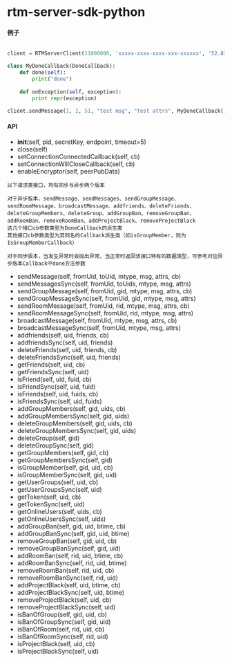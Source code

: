 # rtm-server-sdk-python

#### 例子 ####
```python

client = RTMServerClient(11000006, 'xxxxx-xxxx-xxxx-xxx-xxxxxx', '52.83.245.22:13315')

class MyDoneCallback(DoneCallback):
    def done(self):
        print("done")
    
    def onException(self, exception):
        print repr(exception)

client.sendMessage(1, 2, 51, "test msg", "test attrs", MyDoneCallback())
```

#### API ####

* __init__(self, pid, secretKey, endpoint, timeout=5)    
* close(self)
* setConnectionConnectedCallback(self, cb)
* setConnectionWillCloseCallback(self, cb)
* enableEncryptor(self, peerPubData) 

```
以下请求类接口，均有同步与异步两个版本

对于异步版本，sendMessage、sendMessages、sendGroupMessage、sendRoomMessage、broadcastMessage、addfriends、deleteFriends、deleteGroupMembers、deleteGroup、addGroupBan、removeGroupBan、addRoomBan、removeRoomBan、addProjectBlack、removeProjectBlack
这几个接口cb参数类型为DoneCallback的派生类
其他接口cb参数类型为其同名的Callback派生类（如isGroupMember，则为IsGroupMemberCallback）

对于同步版本，当发生异常时会抛出异常，当正常时返回该接口特有的数据类型，可参考对应异步版本Callback中done方法参数
```

* sendMessage(self, fromUid, toUid, mtype, msg, attrs, cb)  
* sendMessagesSync(self, fromUid, toUids, mtype, msg, attrs) 
* sendGroupMessage(self, fromUid, gid, mtype, msg, attrs, cb)
* sendGroupMessageSync(self, fromUid, gid, mtype, msg, attrs)
* sendRoomMessage(self, fromUid, rid, mtype, msg, attrs, cb)
* sendRoomMessageSync(self, fromUid, rid, mtype, msg, attrs)
* broadcastMessage(self, fromUid, mtype, msg, attrs, cb) 
* broadcastMessageSync(self, fromUid, mtype, msg, attrs) 
* addfriends(self, uid, friends, cb)
* addfriendsSync(self, uid, friends) 
* deleteFriends(self, uid, friends, cb)
* deleteFriendsSync(self, uid, friends)
* getFriends(self, uid, cb) 
* getFriendsSync(self, uid)
* isFriend(self, uid, fuid, cb)
* isFriendSync(self, uid, fuid)
* isFriends(self, uid, fuids, cb)
* isFriendsSync(self, uid, fuids)
* addGroupMembers(self, gid, uids, cb)
* addGroupMembersSync(self, gid, uids)
* deleteGroupMembers(self, gid, uids, cb)
* deleteGroupMembersSync(self, gid, uids)
* deleteGroup(self, gid)
* deleteGroupSync(self, gid)
* getGroupMembers(self, gid, cb)
* getGroupMembersSync(self, gid)
* isGroupMember(self, gid, uid, cb)
* isGroupMemberSync(self, gid, uid)
* getUserGroups(self, uid, cb)
* getUserGroupsSync(self, uid)
* getToken(self, uid, cb)
* getTokenSync(self, uid)
* getOnlineUsers(self, uids, cb)
* getOnlineUsersSync(self, uids)
* addGroupBan(self, gid, uid, btime, cb)
* addGroupBanSync(self, gid, uid, btime)
* removeGroupBan(self, gid, uid, cb)
* removeGroupBanSync(self, gid, uid)
* addRoomBan(self, rid, uid, btime, cb)
* addRoomBanSync(self, rid, uid, btime)
* removeRoomBan(self, rid, uid, cb)
* removeRoomBanSync(self, rid, uid)
* addProjectBlack(self, uid, btime, cb)
* addProjectBlackSync(self, uid, btime)
* removeProjectBlack(self, uid, cb)
* removeProjectBlackSync(self, uid)
* isBanOfGroup(self, gid, uid, cb)
* isBanOfGroupSync(self, gid, uid)
* isBanOfRoom(self, rid, uid, cb)
* isBanOfRoomSync(self, rid, uid)
* isProjectBlack(self, uid, cb)
* isProjectBlackSync(self, uid)



























